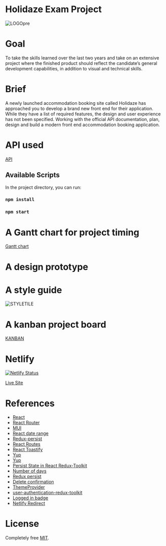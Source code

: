 
# Holidaze Exam Project

![LOGOpre](https://github.com/gitAji/project-holidaze/assets/89026824/78ffc4dc-8b03-4911-8239-7c3d3d05e119)

# Goal
To take the skills learned over the last two years and take on an extensive project where the finished product should reflect the candidate’s general development capabilities, in addition to visual and technical skills.

# Brief
A newly launched accommodation booking site called Holidaze has approached you to develop a brand new front end for their application. While they have a list of required features, the design and user experience has not been specified. Working with the official API documentation, plan, design and build a modern front end accommodation booking application.
# API used
[API](https://noroff-api-docs.netlify.app/holidaze/bookings)


## Available Scripts

In the project directory, you can run:


### `npm install`

### `npm start`



# A Gantt chart for project timing
[Gantt chart](https://github.com/users/gitAji/projects/4/views/2)

# A design prototype

# A style guide
![STYLETILE](https://github.com/gitAji/project-holidaze/assets/89026824/ba06ee7d-3496-4f10-ac1b-1571e6940ef2)


# A kanban project board
[KANBAN](https://github.com/users/gitAji/projects/4/views/1)
# Netlify

[![Netlify Status](https://api.netlify.com/api/v1/badges/4e8e5ed2-3cc5-4bf9-bf36-6455e2648df0/deploy-status)](https://app.netlify.com/sites/project-holidaze/deploys)

[Live Site](https://project-holidaze.netlify.app/)
# References
- [React](https://reactjs.org/)
- [React Router](https://reactrouter.com/)
- [MUI](https://mui.com)
- [React date range](https://hypeserver.github.io/react-date-range/)
- [Redux-persist](https://www.npmjs.com/package/redux-persist)
- [React Routes](https://dev.to/collins87mbathi/reactjs-protected-route-m3j)
- [React Toastify](https://fkhadra.github.io/react-toastify/introduction)
- [Yup](https://www.npmjs.com/package/yup)
- [Yup](https://github.com/jquense/yup)
- [ Persist State in React Redux-Toolkit](https://www.youtube.com/watch?v=b88Z5POQBwI&t=4s)
- [Number of days ](https://www.geeksforgeeks.org/how-to-calculate-the-number-of-days-between-two-dates-in-javascript/)
- [Redux persist](https://www.npmjs.com/package/redux-persist)
- [Delete confirmation](https://christopher-dent.medium.com/adding-a-delete-confirmation-to-your-react-app-55221701daa6)
- [ThemeProvider](https://stackoverflow.com/questions/57108648/how-do-i-access-material-uis-theme-in-styled-component)
- [user-authentication-redux-toolkit](https://blog.logrocket.com/handling-user-authentication-redux-toolkit/)
- [Logged in badge](https://mui.com/material-ui/react-avatar/)
- [Netlify Redirect](https://www.youtube.com/watch?v=PQNmNqTY954)
# License 
Completely free [MIT](https://opensource.org/licenses/MIT).
